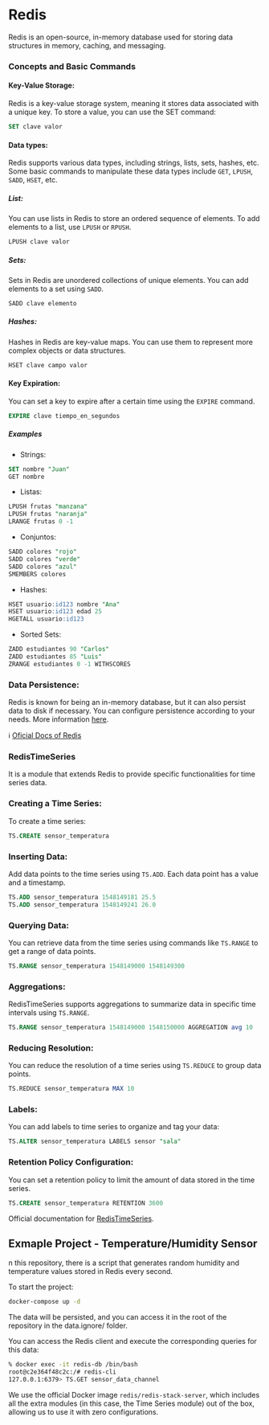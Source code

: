 # Redis

Redis is an open-source, in-memory database used for storing data structures in memory, caching, and messaging.

### Concepts and Basic Commands

#### Key-Value Storage:
Redis is a key-value storage system, meaning it stores data associated with a unique key.
To store a value, you can use the SET command:
```sql
SET clave valor
```

#### Data types:
Redis supports various data types, including strings, lists, sets, hashes, etc.
Some basic commands to manipulate these data types include `GET`, `LPUSH`, `SADD`, `HSET`, etc.

##### List:
You can use lists in Redis to store an ordered sequence of elements. To add elements to a list, use `LPUSH` or `RPUSH`.
```sql
LPUSH clave valor
```

##### Sets:
Sets in Redis are unordered collections of unique elements. You can add elements to a set using `SADD`.
```sql
SADD clave elemento
```

##### Hashes:
Hashes in Redis are key-value maps. You can use them to represent more complex objects or data structures.
```sql
HSET clave campo valor
```

#### Key Expiration:
You can set a key to expire after a certain time using the `EXPIRE` command.
```sql
EXPIRE clave tiempo_en_segundos
```

##### Examples

- Strings:
```sql
SET nombre "Juan"
GET nombre
```

- Listas:
```sql
LPUSH frutas "manzana"
LPUSH frutas "naranja"
LRANGE frutas 0 -1
```

- Conjuntos:
```sql
SADD colores "rojo"
SADD colores "verde"
SADD colores "azul"
SMEMBERS colores
```

- Hashes:
```sql
HSET usuario:id123 nombre "Ana"
HSET usuario:id123 edad 25
HGETALL usuario:id123
```

- Sorted Sets:
```sql
ZADD estudiantes 90 "Carlos"
ZADD estudiantes 85 "Luis"
ZRANGE estudiantes 0 -1 WITHSCORES
```

### Data Persistence:
Redis is known for being an in-memory database, but it can also persist data to disk if necessary. You can configure persistence according to your needs.
More information [here](https://redis.io/docs/management/persistence/).


ℹ️ [Oficial Docs of Redis](https://redis.io/docs/get-started/data-store/)

### RedisTimeSeries
It is a module that extends Redis to provide specific functionalities for time series data.
    
### Creating a Time Series:
To create a time series:
```sql
TS.CREATE sensor_temperatura
```

### Inserting Data:
Add data points to the time series using `TS.ADD`. Each data point has a value and a timestamp.
```sql
TS.ADD sensor_temperatura 1548149181 25.5
TS.ADD sensor_temperatura 1548149241 26.0
```

### Querying Data:
You can retrieve data from the time series using commands like `TS.RANGE` to get a range of data points.
```sql
TS.RANGE sensor_temperatura 1548149000 1548149300
```

### Aggregations:
RedisTimeSeries supports aggregations to summarize data in specific time intervals using `TS.RANGE`.
```sql
TS.RANGE sensor_temperatura 1548149000 1548150000 AGGREGATION avg 10

```

### Reducing Resolution:
You can reduce the resolution of a time series using `TS.REDUCE` to group data points.
```sql
TS.REDUCE sensor_temperatura MAX 10
```

### Labels:
You can add labels to time series to organize and tag your data:
```sql
TS.ALTER sensor_temperatura LABELS sensor "sala"
```

### Retention Policy Configuration:
You can set a retention policy to limit the amount of data stored in the time series.
```sql
TS.CREATE sensor_temperatura RETENTION 3600
```

Official documentation for [RedisTimeSeries](https://redis.io/docs/data-types/timeseries/).


## Exmaple Project - Temperature/Humidity Sensor
n this repository, there is a script that generates random humidity and temperature values stored in Redis every second.

To start the project:
```bash
docker-compose up -d
```
The data will be persisted, and you can access it in the root of the repository in the data.ignore/ folder.

You can access the Redis client and execute the corresponding queries for this data:
```bash
% docker exec -it redis-db /bin/bash
root@c2e364f48c2c:/# redis-cli
127.0.0.1:6379> TS.GET sensor_data_channel
```

We use the official Docker image `redis/redis-stack-server`, which includes all the extra modules (in this case, the Time Series module) out of the box, allowing us to use it with zero configurations.